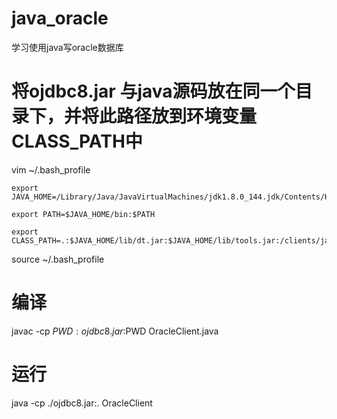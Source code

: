 # java_oracle
学习使用java写oracle数据库

# 将ojdbc8.jar 与java源码放在同一个目录下，并将此路径放到环境变量CLASS_PATH中
vim ~/.bash_profile

    export JAVA_HOME=/Library/Java/JavaVirtualMachines/jdk1.8.0_144.jdk/Contents/Home

    export PATH=$JAVA_HOME/bin:$PATH

    export CLASS_PATH=.:$JAVA_HOME/lib/dt.jar:$JAVA_HOME/lib/tools.jar:/clients/java_client

source ~/.bash_profile

# 编译
javac -cp $PWD:ojdbc8.jar:$PWD OracleClient.java
# 运行
java -cp  ./ojdbc8.jar:. OracleClient
